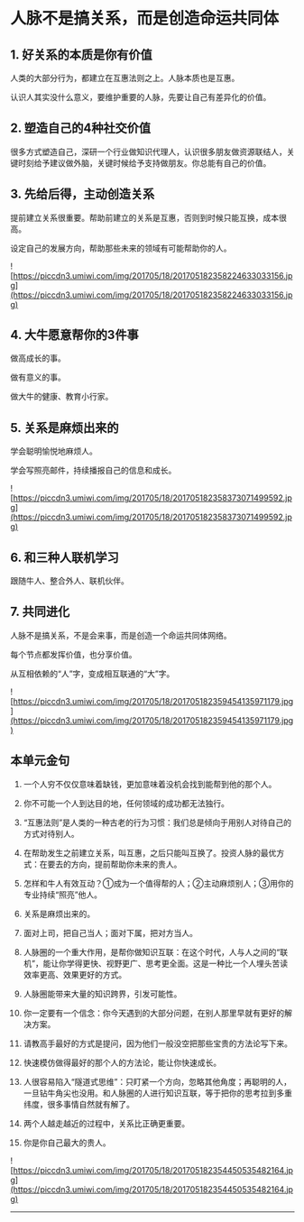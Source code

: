 # 人脉不是搞关系，而是创造命运共同体

## 1. 好关系的本质是你有价值

人类的大部分行为，都建立在互惠法则之上。人脉本质也是互惠。

认识人其实没什么意义，要维护重要的人脉，先要让自己有差异化的价值。    

## 2. 塑造自己的4种社交价值

很多方式塑造自己，深研一个行业做知识代理人，认识很多朋友做资源联结人，关键时刻给予建议做外脑，关键时候给予支持做朋友。你总能有自己的价值。

## 3. 先给后得，主动创造关系

提前建立关系很重要。帮助前建立的关系是互惠，否则到时候只能互换，成本很高。

设定自己的发展方向，帮助那些未来的领域有可能帮助你的人。

![https://piccdn3.umiwi.com/img/201705/18/201705182358224633033156.jpg](https://piccdn3.umiwi.com/img/201705/18/201705182358224633033156.jpg)

## 4. 大牛愿意帮你的3件事

做高成长的事。

做有意义的事。

做大牛的健康、教育小行家。

## 5. 关系是麻烦出来的

学会聪明愉悦地麻烦人。

学会写照亮邮件，持续播报自己的信息和成长。

![https://piccdn3.umiwi.com/img/201705/18/201705182358373071499592.jpg](https://piccdn3.umiwi.com/img/201705/18/201705182358373071499592.jpg)

## 6.  和三种人联机学习

跟随牛人、整合外人、联机伙伴。

## 7. 共同进化

人脉不是搞关系，不是会来事，而是创造一个命运共同体网络。

每个节点都发挥价值，也分享价值。

从互相依赖的“人”字，变成相互联通的“大”字。

![https://piccdn3.umiwi.com/img/201705/18/201705182359454135971179.jpg](https://piccdn3.umiwi.com/img/201705/18/201705182359454135971179.jpg)

## 本单元金句

1. 一个人穷不仅仅意味着缺钱，更加意味着没机会找到能帮到他的那个人。

2. 你不可能一个人到达目的地，任何领域的成功都无法独行。

3. “互惠法则”是人类的一种古老的行为习惯：我们总是倾向于用别人对待自己的方式对待别人。

4. 在帮助发生之前建立关系，叫互惠，之后只能叫互换了。投资人脉的最优方式：在要去的方向，提前帮助你未来的贵人。

5. 怎样和牛人有效互动？①成为一个值得帮的人；②主动麻烦别人；③用你的专业持续“照亮”他人。

6. 关系是麻烦出来的。

7. 面对上司，把自己当人；面对下属，把对方当人。

8. 人脉圈的一个重大作用，是帮你做知识互联：在这个时代，人与人之间的“联机”，能让你学得更快、视野更广、思考更全面。这是一种比一个人埋头苦读效率更高、效果更好的方式。

9. 人脉圈能带来大量的知识跨界，引发可能性。

10. 你一定要有一个信念：你今天遇到的大部分问题，在别人那里早就有更好的解决方案。

11. 请教高手最好的方式是提问，因为他们一般没空把那些宝贵的方法论写下来。

12. 快速模仿做得最好的那个人的方法论，能让你快速成长。 

13. 人很容易陷入“隧道式思维”：只盯紧一个方向，忽略其他角度；再聪明的人，一旦钻牛角尖也没用。和人脉圈的人进行知识互联，等于把你的思考拉到多重纬度，很多事情自然就有解了。

14. 两个人越走越近的过程中，关系比正确更重要。

15. 你是你自己最大的贵人。

![https://piccdn3.umiwi.com/img/201705/18/201705182354450535482164.jpg](https://piccdn3.umiwi.com/img/201705/18/201705182354450535482164.jpg)

---
